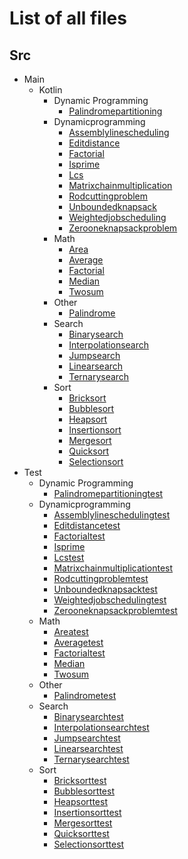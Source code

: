 # List of all files

## Src
  * Main
    * Kotlin
      * Dynamic Programming
        * [Palindromepartitioning](https://github.com/TheAlgorithms/Kotlin/blob/master/src/main/kotlin/dynamic_programming/PalindromePartitioning.kt)
      * Dynamicprogramming
        * [Assemblylinescheduling](https://github.com/TheAlgorithms/Kotlin/blob/master/src/main/kotlin/dynamicProgramming/AssemblyLineScheduling.kt)
        * [Editdistance](https://github.com/TheAlgorithms/Kotlin/blob/master/src/main/kotlin/dynamicProgramming/EditDistance.kt)
        * [Factorial](https://github.com/TheAlgorithms/Kotlin/blob/master/src/main/kotlin/dynamicProgramming/Factorial.kt)
        * [Isprime](https://github.com/TheAlgorithms/Kotlin/blob/master/src/main/kotlin/dynamicProgramming/isPrime.kt)
        * [Lcs](https://github.com/TheAlgorithms/Kotlin/blob/master/src/main/kotlin/dynamicProgramming/LCS.kt)
        * [Matrixchainmultiplication](https://github.com/TheAlgorithms/Kotlin/blob/master/src/main/kotlin/dynamicProgramming/MatrixChainMultiplication.kt)
        * [Rodcuttingproblem](https://github.com/TheAlgorithms/Kotlin/blob/master/src/main/kotlin/dynamicProgramming/RodCuttingProblem.kt)
        * [Unboundedknapsack](https://github.com/TheAlgorithms/Kotlin/blob/master/src/main/kotlin/dynamicProgramming/UnboundedKnapsack.kt)
        * [Weightedjobscheduling](https://github.com/TheAlgorithms/Kotlin/blob/master/src/main/kotlin/dynamicProgramming/WeightedJobScheduling.kt)
        * [Zerooneknapsackproblem](https://github.com/TheAlgorithms/Kotlin/blob/master/src/main/kotlin/dynamicProgramming/ZeroOneKnapsackProblem.kt)
      * Math
        * [Area](https://github.com/TheAlgorithms/Kotlin/blob/master/src/main/kotlin/math/Area.kt)
        * [Average](https://github.com/TheAlgorithms/Kotlin/blob/master/src/main/kotlin/math/Average.kt)
        * [Factorial](https://github.com/TheAlgorithms/Kotlin/blob/master/src/main/kotlin/math/Factorial.kt)
        * [Median](https://github.com/TheAlgorithms/Kotlin/blob/master/src/main/kotlin/math/Median.kt)
        * [Twosum](https://github.com/TheAlgorithms/Kotlin/blob/master/src/main/kotlin/math/TwoSum.kt)
      * Other
        * [Palindrome](https://github.com/TheAlgorithms/Kotlin/blob/master/src/main/kotlin/other/Palindrome.kt)
      * Search
        * [Binarysearch](https://github.com/TheAlgorithms/Kotlin/blob/master/src/main/kotlin/search/BinarySearch.kt)
        * [Interpolationsearch](https://github.com/TheAlgorithms/Kotlin/blob/master/src/main/kotlin/search/InterpolationSearch.kt)
        * [Jumpsearch](https://github.com/TheAlgorithms/Kotlin/blob/master/src/main/kotlin/search/JumpSearch.kt)
        * [Linearsearch](https://github.com/TheAlgorithms/Kotlin/blob/master/src/main/kotlin/search/LinearSearch.kt)
        * [Ternarysearch](https://github.com/TheAlgorithms/Kotlin/blob/master/src/main/kotlin/search/TernarySearch.kt)
      * Sort
        * [Bricksort](https://github.com/TheAlgorithms/Kotlin/blob/master/src/main/kotlin/sort/BrickSort.kt)
        * [Bubblesort](https://github.com/TheAlgorithms/Kotlin/blob/master/src/main/kotlin/sort/BubbleSort.kt)
        * [Heapsort](https://github.com/TheAlgorithms/Kotlin/blob/master/src/main/kotlin/sort/HeapSort.kt)
        * [Insertionsort](https://github.com/TheAlgorithms/Kotlin/blob/master/src/main/kotlin/sort/InsertionSort.kt)
        * [Mergesort](https://github.com/TheAlgorithms/Kotlin/blob/master/src/main/kotlin/sort/MergeSort.kt)
        * [Quicksort](https://github.com/TheAlgorithms/Kotlin/blob/master/src/main/kotlin/sort/QuickSort.kt)
        * [Selectionsort](https://github.com/TheAlgorithms/Kotlin/blob/master/src/main/kotlin/sort/SelectionSort.kt)
  * Test
      * Dynamic Programming
        * [Palindromepartitioningtest](https://github.com/TheAlgorithms/Kotlin/blob/master/src/test/kotlin/dynamic_programming/PalindromePartitioningTest.kt)
      * Dynamicprogramming
        * [Assemblylineschedulingtest](https://github.com/TheAlgorithms/Kotlin/blob/master/src/test/kotlin/dynamicProgramming/AssemblyLineSchedulingTest.kt)
        * [Editdistancetest](https://github.com/TheAlgorithms/Kotlin/blob/master/src/test/kotlin/dynamicProgramming/EditDistanceTest.kt)
        * [Factorialtest](https://github.com/TheAlgorithms/Kotlin/blob/master/src/test/kotlin/dynamicProgramming/FactorialTest.kt)
        * [Isprime](https://github.com/TheAlgorithms/Kotlin/blob/master/src/test/kotlin/dynamicProgramming/isPrime.kt)
        * [Lcstest](https://github.com/TheAlgorithms/Kotlin/blob/master/src/test/kotlin/dynamicProgramming/LCSTest.kt)
        * [Matrixchainmultiplicationtest](https://github.com/TheAlgorithms/Kotlin/blob/master/src/test/kotlin/dynamicProgramming/MatrixChainMultiplicationTest.kt)
        * [Rodcuttingproblemtest](https://github.com/TheAlgorithms/Kotlin/blob/master/src/test/kotlin/dynamicProgramming/RodCuttingProblemTest.kt)
        * [Unboundedknapsacktest](https://github.com/TheAlgorithms/Kotlin/blob/master/src/test/kotlin/dynamicProgramming/UnboundedKnapsackTest.kt)
        * [Weightedjobschedulingtest](https://github.com/TheAlgorithms/Kotlin/blob/master/src/test/kotlin/dynamicProgramming/WeightedJobSchedulingTest.kt)
        * [Zerooneknapsackproblemtest](https://github.com/TheAlgorithms/Kotlin/blob/master/src/test/kotlin/dynamicProgramming/ZeroOneKnapsackProblemTest.kt)
      * Math
        * [Areatest](https://github.com/TheAlgorithms/Kotlin/blob/master/src/test/kotlin/math/AreaTest.kt)
        * [Averagetest](https://github.com/TheAlgorithms/Kotlin/blob/master/src/test/kotlin/math/AverageTest.kt)
        * [Factorialtest](https://github.com/TheAlgorithms/Kotlin/blob/master/src/test/kotlin/math/FactorialTest.kt)
        * [Median](https://github.com/TheAlgorithms/Kotlin/blob/master/src/test/kotlin/math/Median.kt)
        * [Twosum](https://github.com/TheAlgorithms/Kotlin/blob/master/src/test/kotlin/math/TwoSum.kt)
      * Other
        * [Palindrometest](https://github.com/TheAlgorithms/Kotlin/blob/master/src/test/kotlin/other/PalindromeTest.kt)
      * Search
        * [Binarysearchtest](https://github.com/TheAlgorithms/Kotlin/blob/master/src/test/kotlin/search/BinarySearchTest.kt)
        * [Interpolationsearchtest](https://github.com/TheAlgorithms/Kotlin/blob/master/src/test/kotlin/search/InterpolationSearchTest.kt)
        * [Jumpsearchtest](https://github.com/TheAlgorithms/Kotlin/blob/master/src/test/kotlin/search/JumpSearchTest.kt)
        * [Linearsearchtest](https://github.com/TheAlgorithms/Kotlin/blob/master/src/test/kotlin/search/LinearSearchTest.kt)
        * [Ternarysearchtest](https://github.com/TheAlgorithms/Kotlin/blob/master/src/test/kotlin/search/TernarySearchTest.kt)
      * Sort
        * [Bricksorttest](https://github.com/TheAlgorithms/Kotlin/blob/master/src/test/kotlin/sort/BrickSortTest.kt)
        * [Bubblesorttest](https://github.com/TheAlgorithms/Kotlin/blob/master/src/test/kotlin/sort/BubbleSortTest.kt)
        * [Heapsorttest](https://github.com/TheAlgorithms/Kotlin/blob/master/src/test/kotlin/sort/HeapSortTest.kt)
        * [Insertionsorttest](https://github.com/TheAlgorithms/Kotlin/blob/master/src/test/kotlin/sort/InsertionSortTest.kt)
        * [Mergesorttest](https://github.com/TheAlgorithms/Kotlin/blob/master/src/test/kotlin/sort/MergeSortTest.kt)
        * [Quicksorttest](https://github.com/TheAlgorithms/Kotlin/blob/master/src/test/kotlin/sort/QuickSortTest.kt)
        * [Selectionsorttest](https://github.com/TheAlgorithms/Kotlin/blob/master/src/test/kotlin/sort/SelectionSortTest.kt)
